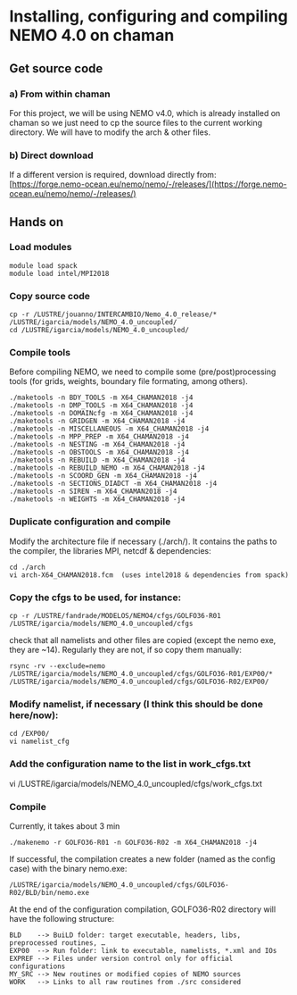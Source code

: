 # Installing, configuring and compiling NEMO 4.0 on chaman

## Get source code
### a) From within chaman
For this project, we will be using NEMO v4.0, which is already installed on chaman so we just need to cp the source files to the current working directory. We will have to modify the arch & other files.
### b) Direct download 
If a different version is required, download directly from:
[https://forge.nemo-ocean.eu/nemo/nemo/-/releases/](https://forge.nemo-ocean.eu/nemo/nemo/-/releases/)

## Hands on

### Load modules
```
module load spack
module load intel/MPI2018
```

### Copy source code
```
cp -r /LUSTRE/jouanno/INTERCAMBIO/Nemo_4.0_release/* /LUSTRE/igarcia/models/NEMO_4.0_uncoupled/
cd /LUSTRE/igarcia/models/NEMO_4.0_uncoupled/  
```

### Compile tools
Before compiling NEMO, we need to compile some (pre/post)processing tools (for grids, weights, boundary file formating, among others). 
```
./maketools -n BDY_TOOLS -m X64_CHAMAN2018 -j4
./maketools -n DMP_TOOLS -m X64_CHAMAN2018 -j4
./maketools -n DOMAINcfg -m X64_CHAMAN2018 -j4
./maketools -n GRIDGEN -m X64_CHAMAN2018 -j4
./maketools -n MISCELLANEOUS -m X64_CHAMAN2018 -j4
./maketools -n MPP_PREP -m X64_CHAMAN2018 -j4 
./maketools -n NESTING -m X64_CHAMAN2018 -j4
./maketools -n OBSTOOLS -m X64_CHAMAN2018 -j4
./maketools -n REBUILD -m X64_CHAMAN2018 -j4
./maketools -n REBUILD_NEMO -m X64_CHAMAN2018 -j4
./maketools -n SCOORD_GEN -m X64_CHAMAN2018 -j4
./maketools -n SECTIONS_DIADCT -m X64_CHAMAN2018 -j4
./maketools -n SIREN -m X64_CHAMAN2018 -j4
./maketools -n WEIGHTS -m X64_CHAMAN2018 -j4
```

### Duplicate configuration and compile
Modify the architecture file if necessary (./arch/). It contains the paths to the compiler, the libraries MPI, netcdf & dependencies:
```
cd ./arch
vi arch-X64_CHAMAN2018.fcm  (uses intel2018 & dependencies from spack)
```

### Copy the cfgs to be used, for instance:
```
cp -r /LUSTRE/fandrade/MODELOS/NEMO4/cfgs/GOLFO36-R01 /LUSTRE/igarcia/models/NEMO_4.0_uncoupled/cfgs
```
check that all namelists and other files are copied (except the nemo exe, they are ~14). Regularly they are not, if so copy them manually:
```
rsync -rv --exclude=nemo /LUSTRE/igarcia/models/NEMO_4.0_uncoupled/cfgs/GOLFO36-R01/EXP00/* /LUSTRE/igarcia/models/NEMO_4.0_uncoupled/cfgs/GOLFO36-R02/EXP00/
```

### Modify namelist, if necessary (I think this should be done here/now):
```
cd /EXP00/
vi namelist_cfg
```

### Add the configuration name to the list in work_cfgs.txt
vi /LUSTRE/igarcia/models/NEMO_4.0_uncoupled/cfgs/work_cfgs.txt


### Compile 
Currently, it takes about 3 min
```
./makenemo -r GOLFO36-R01 -n GOLFO36-R02 -m X64_CHAMAN2018 -j4 
```

If successful, the compilation creates a new folder (named as the config case) with the binary nemo.exe: 
```
/LUSTRE/igarcia/models/NEMO_4.0_uncoupled/cfgs/GOLFO36-R02/BLD/bin/nemo.exe   
```
At the end of the configuration compilation, GOLFO36-R02 directory will have the following structure:
```
BLD    --> BuiLD folder: target executable, headers, libs, preprocessed routines, …
EXP00  --> Run folder: link to executable, namelists, *.xml and IOs
EXPREF --> Files under version control only for official configurations
MY_SRC --> New routines or modified copies of NEMO sources
WORK   --> Links to all raw routines from ./src considered
```
